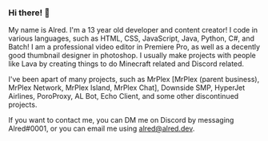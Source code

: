### Hi there! 👋

My name is Alred. I'm a 13 year old developer and content creator! I code in various languages, such as HTML, CSS, JavaScript, Java, Python, C#, and Batch! I am a professional video editor in Premiere Pro, as well as a decently good thumbnail designer in photoshop. I usually make projects with people like Lava by creating things to do Minecraft related and Discord related.

I've been apart of many projects, such as MrPlex [MrPlex (parent business), MrPlex Network, MrPlex Island, MrPlex Chat], Downside SMP, HyperJet Airlines, PoroProxy, AL Bot, Echo Client, and some other discontinued projects.

If you want to contact me, you can DM me on Discord by messaging Alred#0001, or you can email me using alred@alred.dev.
